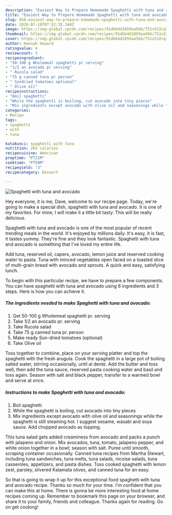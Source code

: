 ```yaml
---
description: "Easiest Way to Prepare Homemade Spaghetti with tuna and avocado"
title: "Easiest Way to Prepare Homemade Spaghetti with tuna and avocado"
slug: 958-easiest-way-to-prepare-homemade-spaghetti-with-tuna-and-avocado
date: 2020-07-19T07:52:35.344Z
image: https://img-global.cpcdn.com/recipes/91dbb4d1859aa566/751x532cq70/spaghetti-with-tuna-and-avocado-recipe-main-photo.jpg
thumbnail: https://img-global.cpcdn.com/recipes/91dbb4d1859aa566/751x532cq70/spaghetti-with-tuna-and-avocado-recipe-main-photo.jpg
cover: https://img-global.cpcdn.com/recipes/91dbb4d1859aa566/751x532cq70/spaghetti-with-tuna-and-avocado-recipe-main-photo.jpg
author: Hannah Howard
ratingvalue: 4
reviewcount: 3
recipeingredient:
- "50-100 g Wholemeal spaghetti pr serving"
- "1/2 an avocado pr serving"
- " Rucola salad"
- "75 g canned tuna pr person"
- " Sundried tomatoes optional"
- " Olive oil"
recipeinstructions:
- "Boil spaghetti"
- "While the spaghetti is boiling, cut avocado into tiny pieces"
- "Mix ingredients except avocado with olive oil and seasonings while the spaghetti is still steaming hot. I suggest sesame, wasabi and soya sauce. Add chopped avocado as topping."
categories:
- Recipe
tags:
- spaghetti
- with
- tuna

katakunci: spaghetti with tuna 
nutrition: 263 calories
recipecuisine: American
preptime: "PT21M"
cooktime: "PT59M"
recipeyield: "3"
recipecategory: Dessert

---
```



![Spaghetti with tuna and avocado](https://img-global.cpcdn.com/recipes/91dbb4d1859aa566/751x532cq70/spaghetti-with-tuna-and-avocado-recipe-main-photo.jpg)

Hey everyone, it is me, Dave, welcome to our recipe page. Today, we're going to make a special dish, spaghetti with tuna and avocado. It is one of my favorites. For mine, I will make it a little bit tasty. This will be really delicious.

Spaghetti with tuna and avocado is one of the most popular of recent trending meals in the world. It's enjoyed by millions daily. It's easy, it is fast, it tastes yummy. They're fine and they look fantastic. Spaghetti with tuna and avocado is something that I've loved my entire life.

Add tuna, reserved oil, capers, avocado, lemon juice and reserved cooking water to pasta. Tuna with minced vegetables open faced on a toasted slice of multi-grain bread with avocado and sprouts. A quick and easy, satisfying lunch.


To begin with this particular recipe, we have to prepare a few components. You can have spaghetti with tuna and avocado using 6 ingredients and 3 steps. Here is how you can achieve it.

<!--inarticleads1-->

##### The ingredients needed to make Spaghetti with tuna and avocado:

1. Get 50-100 g Wholemeal spaghetti pr. serving
1. Take 1/2 an avocado pr. serving
1. Take  Rucola salad
1. Take 75 g canned tuna pr. person
1. Make ready  Sun-dried tomatoes (optional)
1. Take  Olive oil


Toss together to combine, place on your serving platter and top the spaghetti with the fresh arugula. Cook the spaghetti in a large pot of boiling salted water, stirring occasionally, until al dente. Add the butter and toss well, then add the tuna sauce, reserved pasta cooking water and basil and toss again. Season with salt and black pepper, transfer to a warmed bowl and serve at once. 

<!--inarticleads2-->

##### Instructions to make Spaghetti with tuna and avocado:

1. Boil spaghetti
1. While the spaghetti is boiling, cut avocado into tiny pieces
1. Mix ingredients except avocado with olive oil and seasonings while the spaghetti is still steaming hot. I suggest sesame, wasabi and soya sauce. Add chopped avocado as topping.


This tuna salad gets added creaminess from avocado and packs a punch with jalapeno and onion. Mix avocados, tuna, tomato, jalapeno pepper, and white onion together in a bowl; season with salt. Puree until smooth, scraping container occasionally. Canned tuna recipes from Martha Stewart, including tuna sandwiches, tuna melts, tuna salads, nicoise salads, tuna casseroles, appetizers, and pasta dishes. Toss cooked spaghetti with lemon zest, parsley, slivered Kalamata olives, and canned tuna for an easy. 

So that is going to wrap it up for this exceptional food spaghetti with tuna and avocado recipe. Thanks so much for your time. I'm confident that you can make this at home. There is gonna be more interesting food at home recipes coming up. Remember to bookmark this page on your browser, and share it to your family, friends and colleague. Thanks again for reading. Go on get cooking!

